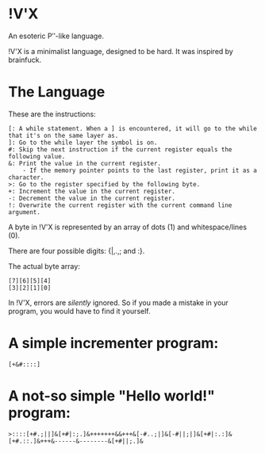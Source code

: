 # !V'X

An esoteric Pʹʹ-like language.

!V'X is a minimalist language, designed to be hard. It was inspired by brainfuck.

# The Language

These are the instructions:

	[: A while statement. When a ] is encountered, it will go to the while that it's on the same layer as.
	]: Go to the while layer the symbol is on.
	#: Skip the next instruction if the current register equals the following value.
	&: Print the value in the current register.
		- If the memory pointer points to the last register, print it as a character.
	>: Go to the register specified by the following byte.
	+: Increment the value in the current register.
	-: Decrement the value in the current register.
	!: Overwrite the current register with the current command line argument.

A byte in !V'X is represented by an array of dots (1) and whitespace/lines (0).

There are four possible digits: {|,.,; and :}.

The actual byte array:

	[7][6][5][4]
	[3][2][1][0]
	
In !V'X, errors are _silently_ ignored. So if you made a mistake in your program, you would have to find it yourself.

# A simple incrementer program:
	
	[+&#::::]

# A not-so simple "Hello world!" program:
	
	>::::[+#.;||]&[+#|:;.]&+++++++&&+++&[-#..;|]&[-#||;|]&[+#|:.:]&[+#.::.]&+++&------&--------&[+#||;.]&
